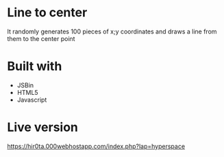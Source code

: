 # Line to center

It randomly generates 100 pieces of x;y coordinates and draws a line from them to the center point

# Built with

- JSBin
- HTML5
- Javascript

# Live version

https://hir0ta.000webhostapp.com/index.php?lap=hyperspace
